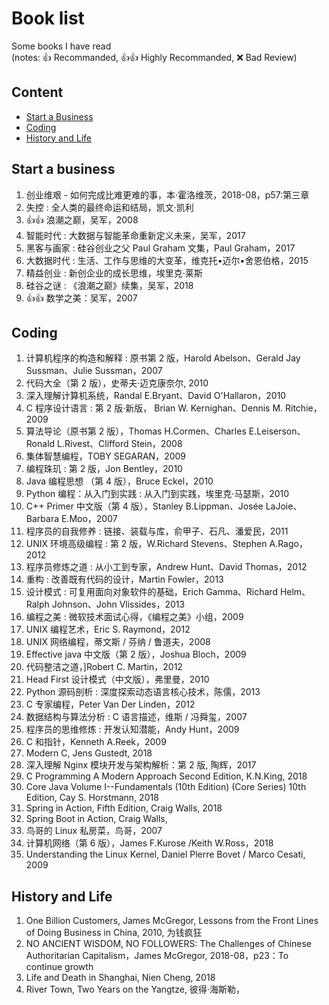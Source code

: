 # Book list

Some books I have read  
(notes: :+1: Recommanded, :+1::+1: Highly Recommanded, :x: Bad Review)

## Content

- [Start a Business](#start-a-business)
- [Coding](#coding)
- [History and Life](#history-and-life)

## Start a business

1. 创业维艰 - 如何完成比难更难的事，本·霍洛维茨，2018-08，p57:第三章
1. 失控 : 全人类的最终命运和结局，凯文·凯利
1. :+1::+1: 浪潮之巅，吴军，2008
1. 智能时代 : 大数据与智能革命重新定义未来，吴军，2017
1. 黑客与画家 : 硅谷创业之父 Paul Graham 文集，Paul Graham，2017
1. 大数据时代 : 生活、工作与思维的大变革，维克托•迈尔•舍恩伯格，2015
1. 精益创业 : 新创企业的成长思维，埃里克·莱斯
1. 硅谷之谜 : 《浪潮之巅》续集，吴军，2018
1. :+1::+1: 数学之美：吴军，2007

## Coding

1. 计算机程序的构造和解释 : 原书第 2 版，Harold Abelson、Gerald Jay Sussman、Julie Sussman，2007
1. 代码大全（第 2 版），史蒂夫·迈克康奈尔, 2010
1. 深入理解计算机系统，Randal E.Bryant、David O'Hallaron，2010
1. C 程序设计语言 : 第 2 版·新版， Brian W. Kernighan、Dennis M. Ritchie，2009
1. 算法导论（原书第 2 版），Thomas H.Cormen、Charles E.Leiserson、Ronald L.Rivest、Clifford Stein，2008
1. 集体智慧编程，TOBY SEGARAN，2009
1. 编程珠玑 : 第 2 版，Jon Bentley，2010
1. Java 编程思想 （第 4 版），Bruce Eckel，2010
1. Python 编程：从入门到实践 : 从入门到实践，埃里克·马瑟斯，2010
1. C++ Primer 中文版（第 4 版），Stanley B.Lippman、Josée LaJoie、Barbara E.Moo，2007
1. 程序员的自我修养 : 链接、装载与库，俞甲子、石凡、潘爱民，2011
1. UNIX 环境高级编程 : 第 2 版，W.Richard Stevens、Stephen A.Rago，2012
1. 程序员修炼之道 : 从小工到专家，Andrew Hunt、David Thomas，2012
1. 重构 : 改善既有代码的设计，Martin Fowler，2013
1. 设计模式 : 可复用面向对象软件的基础，Erich Gamma、Richard Helm、Ralph Johnson、John Vlissides，2013
1. 编程之美 : 微软技术面试心得，《编程之美》小组，2009
1. UNIX 编程艺术，Eric S. Raymond，2012
1. UNIX 网络编程，蒂文斯 / 芬纳 / 鲁道夫，2008
1. Effective java 中文版（第 2 版），Joshua Bloch，2009
1. 代码整洁之道，]Robert C. Martin，2012
1. Head First 设计模式（中文版），弗里曼，2010
1. Python 源码剖析 : 深度探索动态语言核心技术，陈儒，2013
1. C 专家编程，Peter Van Der Linden，2012
1. 数据结构与算法分析 : C 语言描述，维斯 / 冯舜玺，2007
1. 程序员的思维修炼 : 开发认知潜能，Andy Hunt，2009
1. C 和指针，Kenneth A.Reek，2009
1. Modern C, Jens Gustedt, 2018
1. 深入理解 Nginx 模块开发与架构解析：第 2 版, 陶辉，2017
1. C Programming A Modern Approach Second Edition, K.N.King, 2018
1. Core Java Volume I--Fundamentals (10th Edition) (Core Series) 10th Edition, Cay S. Horstmann, 2018
1. Spring in Action, Fifth Edition, Craig Walls, 2018
1. Spring Boot in Action, Craig Walls,
1. 鸟哥的 Linux 私房菜，鸟哥，2007
1. 计算机网络（第 6 版），James F.Kurose /Keith W.Ross，2018
1. Understanding the Linux Kernel, Daniel Plerre Bovet / Marco Cesati, 2009

## History and Life

1. One Billion Customers, James McGregor, Lessons from the Front Lines of Doing Business in China, 2010, 为钱疯狂
1. NO ANCIENT WISDOM, NO FOLLOWERS: The Challenges of Chinese Authoritarian Capitalism，James McGregor, 2018-08，p23：To continue growth
1. Life and Death in Shanghai, Nien Cheng, 2018
1. River Town, Two Years on the Yangtze, 彼得·海斯勒，
